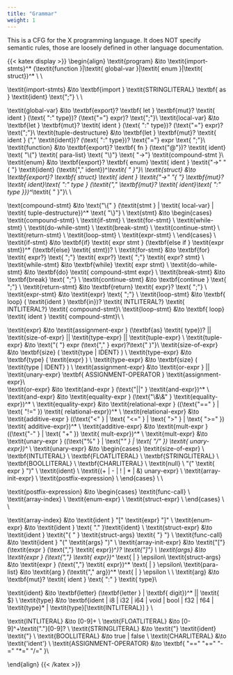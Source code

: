 ```yaml
---
title: "Grammar"
weight: 1
---
```


This is a CFG for the X programming language. It does NOT specify semantic rules, those are loosely
defined in other language documentation.

{{< katex display >}}
\begin{align}
\textit{program} &\to \textit{import-stmts}^* (\textit{function }|\textit{ global-var }|\textit{ enum }|\textit{ struct})^*  \\ \\

\textit{import-stmts} &\to \textbf{import } \textit{STRINGLITERAL} \textbf{ as } \textit{ident} \text{";"} \\ \\

\textit{global-var} &\to \textbf{export}? \textbf{ let } \textbf{mut}? \textit{ ident } (\text{ ":" type})? (\text{"="} expr)? \text{";"}\\
\textit{local-var} &\to \textbf{let } \textbf{mut}? \textit{ ident } (\text{ ":" type})? (\text{"="} expr)? \text{";"}\\
\textit{tuple-destructure} &\to \textbf{let } \textbf{mut}? \textit{ ident } ("," \textit{ident})? (\text{ ":" type})? \text{"="} expr \text{ ";"}\\
\textit{function} &\to \textbf{export}? \textbf{ fn } (\text{"@"})? \textit{ ident} \text{ "\\("} \textit{ para-list} \text{ "\\)"} \text{ "->"} \textit{compound-stmt }\\
\textit{enum} &\to \textbf{export}? \textbf{ enum} \textit{ ident } \textit{"->" "\{ "} \textit{ident} (\textit{"," ident})^*\textit{ " \}"}\\
\textit{struct} &\to \textbf{export}? \textbf{ struct} \textit{ ident } \textit{"->" "\{ "} \textbf{mut}? \textit{ ident}\text{ ":" type } (\textit{"," \textbf{mut}? \textit{ ident}\text{ ":" type }})^*\textit{ " \}"}\\ \\

\text{compound-stmt} &\to \text{"\\\{" } (\textit{stmt } | \textit{ local-var} | \textit{ tuple-destructure})^* \text{ "\\\}"} \\
\text{stmt} &\to
\begin{cases}
\textit{compound-stmt} \\
\textit{if-stmt} \\
\textit{for-stmt} \\
\textit{while-stmt} \\
\textit{do-while-stmt} \\
\textit{break-stmt} \\
\textit{continue-stmt} \\
\textit{return-stmt} \\
\textit{loop-stmt} \\
\textit{expr-stmt} \\
\end{cases} \\
\textit{if-stmt} &\to \textbf{if} \textit{ expr stmt } (\textbf{else if } \textit{expr stmt})^* (\textbf{else} \textit{
stmt})? \\
\textit{for-stmt} &\to \textbf{for} \textit{ expr?} \text{ ";"} \textit{ expr?} \text{ ";"} \textit{ expr? stmt} \\
\textit{while-stmt} &\to \textbf{while} \textit{ expr stmt} \\
\textit{do-while-stmt} &\to \textbf{do} \textit{ compound-stmt expr} \\
\textit{break-stmt} &\to \textbf{break} \text{ ";"} \\
\textit{continue-stmt} &\to \textbf{continue } \text{ ";"} \\
\textit{return-stmt} &\to \textbf{return} \textit{ expr}? \text{ ";"} \\
\textit{expr-stmt} &\to \textit{expr} \text{ ";"} \\
\textit{loop-stmt} &\to \textbf{ loop} ( \textit{ident } \textbf{in})? \textit{ INTLITERAL?} \textit{ INTLITERAL?} \textit{ compound-stmt}\\
\textit{loop-stmt} &\to \textbf{ loop} \textit{ ident } \textit{ compound-stmt}\\ \\

\textit{expr} &\to \textit{assignment-expr } (\textbf{as} \textit{ type})? || \textit{size-of-expr} || \textit{type-expr} || \textit{tuple-expr} \\
\textit{tuple-expr} &\to \text{"( "} expr (\text{"," } expr)?\text{" )"}\\
\textit{size-of-expr} &\to \textbf{size} ( \textit{type | IDENT} ) \\ 
\textit{type-expr} &\to \textbf{type} ( \textit{expr} ) \\ 
\textit{type-expr} &\to \textbf{size} ( \textit{type | IDENT} ) \\ 
\textit{assignment-expr} &\to \textit{or-expr } || \textit{unary-expr} \textbf{ ASSIGNMENT-OPERATOR } \textit{assignment-expr}\\  
\textit{or-expr} &\to \textit{and-expr } (\text{"||" } \textit{and-expr})^* \\
\textit{and-expr} &\to \textit{equality-expr } (\text{"\\\&\\\&" } \textit{equality-expr})^* \\
\textit{equality-expr} &\to \textit{relational-expr } ((\text{"==" } | \text{ "!=" }) \textit{ relational-expr})^* \\
\textit{relational-expr} &\to \textit{additive-expr } ((\text{"<" } | \text{ "<=" } | \text{ ">" } | \text{ ">=" })
\textit{ additive-expr})^* \\
\textit{additive-expr} &\to \textit{mult-expr } ((\text{"-" } | \text{ "+" }) \textit{ mult-expr})^* \\
\textit{mult-expr} &\to \textit{unary-expr } ((\text{"\%" } | \text{"*" } | \text{ "/" }) \textit{ unary-expr})^* \\
\textit{unary-expr} &\to
\begin{cases}
\textit{size-of-expr} \\
\textbf{INTLITERAL} \\
\textbf{FLOATLITERAL} \\
\textbf{STRINGLITERAL} \\
\textbf{BOOLLITERAL} \\
\textbf{CHARLITERAL} \\
\textit{null} \\
"(" \textit{ expr } ")" \\
\textit{ident} \\
\textit{(+ | - | ! | * | \&) unary-expr} \\
\textit{array-init-expr} \\
\textit{postfix-expression} \\
\end{cases} \\
\\

\textit{postfix-expression} &\to
\begin{cases}
\textit{func-call} \\
\textit{array-index} \\
\textit{enum-expr} \\
\textit{struct-expr} \\
\end{cases} \\
\\

\textit{array-index} &\to \textit{ident } "[" \textit{expr} "]" \\
\textit{enum-expr} &\to \textit{ident } \text{ "." }\textit{ident} \\
\textit{struct-expr} &\to \textit{ident } \textit{"\{ " } \textit{struct-args} \textit{ "\} "} \\ 
\textit{func-call} &\to \textit{ident } "(" \textit{args} ")" \\
\textit{array-init-expr} &\to \textit{"["} (\textit{expr } (\text{","} \textit{ expr})^*)? \textit{"]"} \\
\textit{args} &\to \textit{expr } (\text{","} \textit{ expr})^* \text{ | } \epsilon\\
\textit{struct-args} &\to \textit{expr } (\text{","} \textit{ expr})^* \text{ | } \epsilon\\
\textit{para-list} &\to \textit{arg } (\textit{"," arg})^*  \text{ | } \epsilon \\ \\
\textit{arg} &\to \textbf{mut}? \textit{ ident } \text{ ":" } \textit{ type}\\

\textit{ident} &\to \textbf{letter} (\textbf{letter } | \textbf{ digit})^* || \textit{ \$} \\
\textit{type} &\to \textbf{ident | i8 | i32 | i64 | void | bool | f32 | f64 | \textit{type}* | \textit{type}[\textit{INTLITERAL}] } \\

\textit{INTLITERAL} &\to [0-9]+ \\
\textit{FLOATLITERAL} &\to [0-9]^+\textit{"."}[0-9]? \\
\textit{STRINGLITERAL} &\to \textit{"} \textit{ident} \textit{"} \\
\textit{BOOLLITERAL} &\to true | false \\
\textit{CHARLITERAL} &\to \textit{'ident'} \\
\textit{ASSIGNMENT-OPERATOR} &\to \textbf{ "==" "+=" "-=" "*=" "/=" }\\

\end{align}
{{< /katex >}}